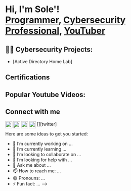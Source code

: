 <h1>Hi, I'm Sole'! <br/><a href="">Programmer</a>, <a href="https://www.linkedin.com/in/sole-witt-aa3551260/">Cybersecurity Professional</a>, <a href="https://www.youtube.com/@Enygma5011/featured">YouTuber</a></h1>

<h2>👨‍💻 Cybersecurity Projects:</h2>

- [Active Directory Home Lab]

<h2> Certifications </h2>

<h2> Popular Youtube Videos:</h2>


<h2> Connect with me </h2>

[<img align="left" alt="enygmareviews | YouTube" width="22px" src="https://cdn.jsdelivr.net/npm/simple-icons@v3/icons/youtube.svg" />][youtube]
[<img align="left" alt=" | Twitter" width="22px" src="https://cdn.jsdelivr.net/npm/simple-icons@v3/icons/twitter.svg" />][twitter]
[<img align="left" alt="solewitt | LinkedIn" width="22px" src="https://cdn.jsdelivr.net/npm/simple-icons@v3/icons/linkedin.svg" />][linkedin]
[<img align="left" alt="thejoker_202| Instagram" width="22px" src="https://cdn.jsdelivr.net/npm/simple-icons@v3/icons/instagram.svg" />][instagram]


[youtube]: https://www.youtube.com/channel/UCkYKDyLl-HcI8eN22_MIHiw

[instagram]:https://www.instagram.com/thejoker_202/

[linkedin]: https://www.linkedin.com/in/sole-witt-aa3551260/



Here are some ideas to get you started:

- 🔭 I’m currently working on ...
- 🌱 I’m currently learning ...
- 👯 I’m looking to collaborate on ...
- 🤔 I’m looking for help with ...
- 💬 Ask me about ...
- 📫 How to reach me: ...
- 😄 Pronouns: ...
- ⚡ Fun fact: ...
-->
